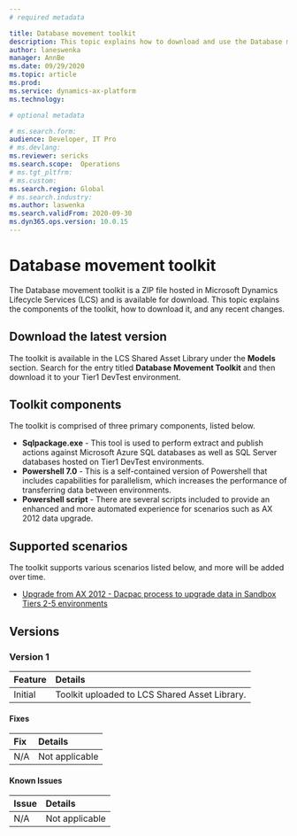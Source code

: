 ```yaml
---
# required metadata

title: Database movement toolkit
description: This topic explains how to download and use the Database movement toolkit, a series of scripts that enhance the customer experience for movement of data between developer environments and sandbox environments. 
author: laneswenka
manager: AnnBe
ms.date: 09/29/2020
ms.topic: article
ms.prod: 
ms.service: dynamics-ax-platform
ms.technology: 

# optional metadata

# ms.search.form: 
audience: Developer, IT Pro
# ms.devlang: 
ms.reviewer: sericks
ms.search.scope:  Operations
# ms.tgt_pltfrm: 
# ms.custom: 
ms.search.region: Global
# ms.search.industry: 
ms.author: laswenka
ms.search.validFrom: 2020-09-30
ms.dyn365.ops.version: 10.0.15
---
```


# Database movement toolkit

The Database movement toolkit is a ZIP file hosted in Microsoft Dynamics Lifecycle Services (LCS) and is available for download.  This topic explains the components of the toolkit, how to download it, and any recent changes.

## Download the latest version

The toolkit is available in the LCS Shared Asset Library under the **Models** section.  Search for the entry titled **Database Movement Toolkit** and then download it to your Tier1 DevTest environment.  

## Toolkit components

The toolkit is comprised of three primary components, listed below.

- **Sqlpackage.exe** - This tool is used to perform extract and publish actions against Microsoft Azure SQL databases as well as SQL Server databases hosted on Tier1 DevTest environments.  
- **Powershell 7.0** - This is a self-contained version of Powershell that includes capabilities for parallelism, which increases the performance of transferring data between environments.  
- **Powershell script** - There are several scripts included to provide an enhanced and more automated experience for scenarios such as AX 2012 data upgrade.

## Supported scenarios

The toolkit supports various scenarios listed below, and more will be added over time.  

* [Upgrade from AX 2012 - Dacpac process to upgrade data in Sandbox Tiers 2-5 environments](../migration-upgrade/upgrade-data-sandbox-dacpac.md)

## Versions

### Version 1
| Feature | Details |
| :------ | :------ |
| Initial | Toolkit uploaded to LCS Shared Asset Library.|

#### Fixes
| Fix | Details |
| :------ | :------ | 
| N/A | Not applicable  | 

#### Known Issues
| Issue | Details |
| :------ | :------ |
| N/A | Not applicable | 
